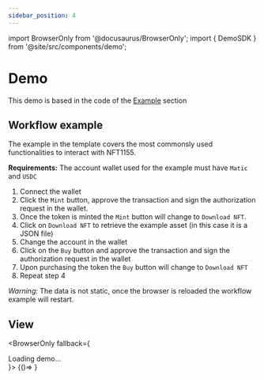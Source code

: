 ```yaml
---
sidebar_position: 4
---
```


import BrowserOnly from '@docusaurus/BrowserOnly';
import { DemoSDK } from '@site/src/components/demo';


# Demo
This demo is based in the code of the [Example](./example.md) section

## Workflow example

The example in the template covers the most commonsly used functionalities to interact with NFT1155.

**Requirements:** The account wallet used for the example must have `Matic` and `USDC`

1. Connect the wallet
2. Click the `Mint` button, approve the transaction and sign the authorization request in the wallet.
3. Once the token is minted the `Mint` button will change to `Download NFT`.
4. Click on `Download NFT` to retrieve the example asset (in this case it is a JSON file)
5. Change the account in the wallet
6. Click on the `Buy` button and approve the transaction and sign the authorization request in the wallet
7. Upon purchasing the token the `Buy` button will change to `Download NFT`
8. Repeat step 4

*Warning:* The data is not static, once the browser is reloaded the workflow example will restart.

## View

<BrowserOnly fallback={<div>Loading demo...</div>}>
 {()=> <DemoSDK/>}
</BrowserOnly>